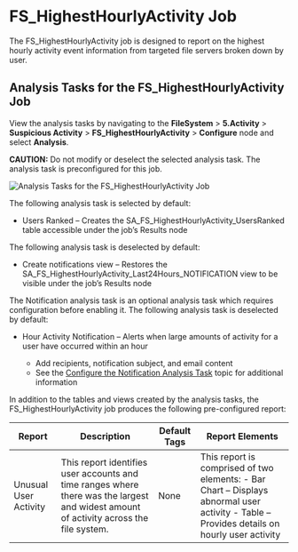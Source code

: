 # FS_HighestHourlyActivity Job

The FS_HighestHourlyActivity job is designed to report on the highest hourly activity event
information from targeted file servers broken down by user.

## Analysis Tasks for the FS_HighestHourlyActivity Job

View the analysis tasks by navigating to the **FileSystem** > **5.Activity** > **Suspicious
Activity** > **FS_HighestHourlyActivity** > **Configure** node and select **Analysis**.

**CAUTION:** Do not modify or deselect the selected analysis task. The analysis task is
preconfigured for this job.

![Analysis Tasks for the FS_HighestHourlyActivity Job](/img/versioned_docs/accessanalyzer_11.6/accessanalyzer/solutions/filesystem/activity/suspiciousactivity/highesthourlyactivityanalysis.webp)

The following analysis task is selected by default:

- Users Ranked – Creates the SA_FS_HighestHourlyActivity_UsersRanked table accessible under the
  job’s Results node

The following analysis task is deselected by default:

- Create notifications view – Restores the SA_FS_HighestHourlyActivity_Last24Hours_NOTIFICATION view
  to be visible under the job’s Results node

The Notification analysis task is an optional analysis task which requires configuration before
enabling it. The following analysis task is deselected by default:

- Hour Activity Notification – Alerts when large amounts of activity for a user have occurred within
  an hour

    - Add recipients, notification subject, and email content
    - See the
      [Configure the Notification Analysis Task](/docs/accessanalyzer/11.6/solutions/filesystem/activity/forensics/fs_deletions.md#configure-the-notification-analysis-task)
      topic for additional information

In addition to the tables and views created by the analysis tasks, the FS_HighestHourlyActivity job
produces the following pre-configured report:

| Report                | Description                                                                                                                            | Default Tags | Report Elements                                                                                                                            |
| --------------------- | -------------------------------------------------------------------------------------------------------------------------------------- | ------------ | ------------------------------------------------------------------------------------------------------------------------------------------ |
| Unusual User Activity | This report identifies user accounts and time ranges where there was the largest and widest amount of activity across the file system. | None         | This report is comprised of two elements: - Bar Chart – Displays abnormal user activity - Table – Provides details on hourly user activity |
